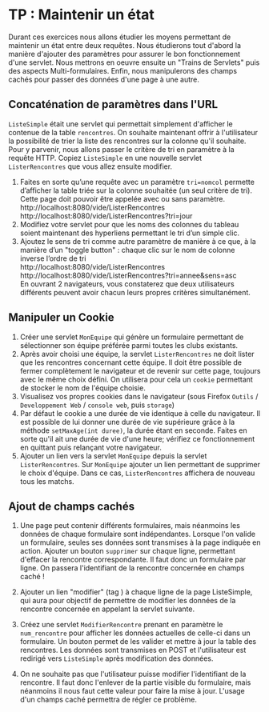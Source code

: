 # TP : Maintenir un état

Durant ces exercices nous allons étudier les moyens permettant de maintenir un état entre deux requêtes. 
Nous étudierons tout d'abord la manière d'ajouter des paramètres pour assurer le bon fonctionnement d'une servlet. Nous mettrons en oeuvre ensuite un "Trains de Servlets" puis des aspects Multi-formulaires. Enfin, nous manipulerons des champs cachés pour passer des données d'une page à une autre.

## Concaténation de paramètres dans l'URL

`ListeSimple` était une servlet qui permettait simplement d'afficher le contenue de la table `rencontres`. On souhaite maintenant offrir à l'utilisateur la possibilité de trier la liste des rencontres sur la colonne qu'il souhaite. Pour y parvenir, nous allons passer le critère de tri en paramètre à la requête HTTP. Copiez `ListeSimple` en une nouvelle servlet `ListerRencontres` que vous allez ensuite modifier.

1. Faites en sorte qu’une requête avec un paramètre `tri=nomcol` permette d’afficher la table triée sur la colonne souhaitée
(un seul critère de tri). Cette page doit pouvoir être appelée avec ou sans paramètre.  
http://localhost:8080/vide/ListerRencontres  
http://localhost:8080/vide/ListerRencontres?tri=jour  
1. Modifiez votre servlet pour que les noms des colonnes du tableau soient maintenant des hyperliens permettant le tri d’un simple clic.
1. Ajoutez le sens de tri comme autre paramètre de manière à ce que, à la manière d’un "toggle button" : chaque clic sur le nom de colonne inverse l’ordre de tri  
http://localhost:8080/vide/ListerRencontres  
http://localhost:8080/vide/ListerRencontres?tri=annee&sens=asc  
En ouvrant 2 navigateurs, vous constaterez que deux utilisateurs différents peuvent avoir chacun leurs propres critères simultanément.

## Manipuler un Cookie

1. Créer une servlet `MonEquipe` qui génère un formulaire permettant de sélectionner son équipe préférée parmi toutes les clubs existants.
1. Après avoir choisi une équipe, la servlet `ListerRencontres` ne doit lister que les rencontres concernant cette équipe. Il doit être possible de fermer complètement le navigateur et de revenir sur cette page, toujours avec le même choix défini. On utilisera pour cela un `cookie` permettant de stocker le nom de l'équipe choisie.
1. Visualisez vos propres cookies dans le navigateur (sous Firefox `Outils` / `Developpement Web` / `console web`, puis `storage`)
1. Par défaut le cookie a une durée de vie identique à celle du navigateur. Il est possible de lui donner une durée de vie supérieure grâce à la méthode `setMaxAge(int duree)`, la durée étant en seconde. Faites en sorte qu'il ait une durée de vie d'une heure; vérifiez ce fonctionnement en quittant puis relançant votre navigateur.
1. Ajouter un lien vers la servlet `MonEquipe` depuis la servlet `ListerRencontres`. Sur `MonEquipe` ajouter un lien permettant de supprimer le choix d'équipe. Dans ce cas, `ListerRencontres` affichera de nouveau tous les matchs.

## Ajout de champs cachés

1. Une page peut contenir différents formulaires, mais néanmoins les données de chaque formulaire sont indépendantes. Lorsque l'on valide un formulaire, seules ses données sont transmises à la page indiquée en action. Ajouter un bouton `supprimer` sur chaque ligne, permettant d'effacer la rencontre correspondante. Il faut donc un formulaire par ligne. On passera l'identifiant de la rencontre concernée en champs caché !

1. Ajouter un lien "modifier" (tag <a>) à chaque ligne de la page ListeSimple, qui aura pour objectif de permettre de
modifier les données de la rencontre concernée en appelant la servlet suivante.

1. Créez une servlet `ModifierRencontre` prenant en paramètre le `num_rencontre` pour afficher les données actuelles de
celle-ci dans un formulaire. Un bouton permet de les valider et mettre à jour la table des rencontres. Les données sont
transmises en POST et l'utilisateur est redirigé vers `ListeSimple` après modification des données. 

1. On ne souhaite pas que l'utilisateur puisse  modifier l'identifiant de la rencontre. Il faut donc l'enlever de la partie visible du formulaire, mais néanmoins il nous faut cette valeur pour faire la mise à jour. L'usage d'un champs caché permettra de régler ce problème. 
